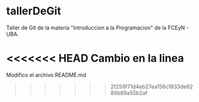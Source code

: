 # tallerDeGit

Taller de Git de la materia "Introduccion a la Programacion" de la FCEyN - UBA.

<<<<<<< HEAD
Cambio en la linea
=======
Modifico el archivo README.md
>>>>>>> 2f259f71d4eb27ea156c1833de6286b89a55b2af
